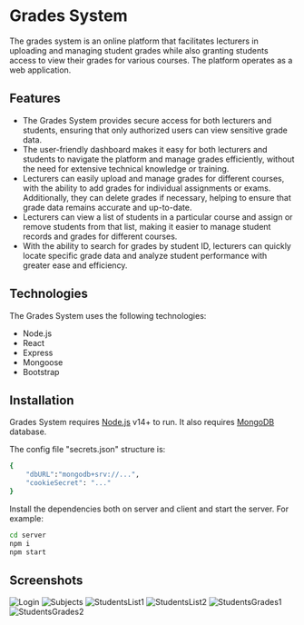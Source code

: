# Grades System

The grades system is an online platform that facilitates lecturers in uploading and managing student grades while also granting students access to view their grades for various courses. The platform operates as a web application.

## Features

- The Grades System provides secure access for both lecturers and students, ensuring that only authorized users can view sensitive grade data.
- The user-friendly dashboard makes it easy for both lecturers and students to navigate the platform and manage grades efficiently, without the need for extensive technical knowledge or training.
- Lecturers can easily upload and manage grades for different courses, with the ability to add grades for individual assignments or exams. Additionally, they can delete grades if necessary, helping to ensure that grade data remains accurate and up-to-date.
- Lecturers can view a list of students in a particular course and assign or remove students from that list, making it easier to manage student records and grades for different courses.
- With the ability to search for grades by student ID, lecturers can quickly locate specific grade data and analyze student performance with greater ease and efficiency.


## Technologies

The Grades System uses the following technologies:

- Node.js
- React
- Express
- Mongoose
- Bootstrap


## Installation

Grades System requires [Node.js](https://nodejs.org/) v14+ to run.
It also requires [MongoDB](https://www.mongodb.com/) database.

The config file "secrets.json" structure is:
```sh
{
    "dbURL":"mongodb+srv://...",
    "cookieSecret": "..."
}
```

Install the dependencies both on server and client and start the server.
For example:
```sh
cd server
npm i
npm start
```

## Screenshots
![Login](https://i.imgur.com/WwH48QL.png)
![Subjects](https://i.imgur.com/ya365Ru.png)
![StudentsList1](https://i.imgur.com/h9EMccT.png)
![StudentsList2](https://i.imgur.com/aunTu2t.png)
![StudentsGrades1](https://i.imgur.com/nmbuUyT.png)
![StudentsGrades2](https://i.imgur.com/s3GoSIx.png)
